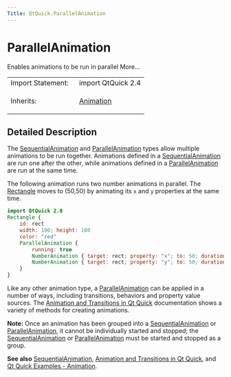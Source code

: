 ```yaml
---
Title: QtQuick.ParallelAnimation
---
```

        
ParallelAnimation
=================

<span class="subtitle"></span>
Enables animations to be run in parallel More...

<table>
<colgroup>
<col width="50%" />
<col width="50%" />
</colgroup>
<tbody>
<tr class="odd">
<td>Import Statement:</td>
<td>import QtQuick 2.4</td>
</tr>
<tr class="even">
<td>Inherits:</td>
<td><p><a href="QtQuick.Animation.md">Animation</a></p></td>
</tr>
</tbody>
</table>

<span id="details"></span>
Detailed Description
--------------------

The [SequentialAnimation](../QtQuick.SequentialAnimation.md) and [ParallelAnimation](index.html) types allow multiple animations to be run together. Animations defined in a [SequentialAnimation](../QtQuick.SequentialAnimation.md) are run one after the other, while animations defined in a [ParallelAnimation](index.html) are run at the same time.

The following animation runs two number animations in parallel. The [Rectangle](../QtQuick.Rectangle.md) moves to (50,50) by animating its `x` and `y` properties at the same time.

``` qml
import QtQuick 2.0
Rectangle {
    id: rect
    width: 100; height: 100
    color: "red"
    ParallelAnimation {
        running: true
        NumberAnimation { target: rect; property: "x"; to: 50; duration: 1000 }
        NumberAnimation { target: rect; property: "y"; to: 50; duration: 1000 }
    }
}
```

Like any other animation type, a [ParallelAnimation](index.html) can be applied in a number of ways, including transitions, behaviors and property value sources. The [Animation and Transitions in Qt Quick](../QtQuick.qtquick-statesanimations-animations.md) documentation shows a variety of methods for creating animations.

**Note:** Once an animation has been grouped into a [SequentialAnimation](../QtQuick.SequentialAnimation.md) or [ParallelAnimation](index.html), it cannot be individually started and stopped; the [SequentialAnimation](../QtQuick.SequentialAnimation.md) or [ParallelAnimation](index.html) must be started and stopped as a group.

**See also** [SequentialAnimation](../QtQuick.SequentialAnimation.md), [Animation and Transitions in Qt Quick](../QtQuick.qtquick-statesanimations-animations.md), and [Qt Quick Examples - Animation](https://developer.ubuntu.comapps/qml/sdk-15.04.4/QtQuick.animation/).

